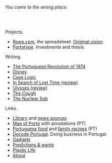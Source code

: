 <br/>

_You came to the wrong place_.

<br/>
<br/>

Projects.

- [Rows.com](https://rows.com), *the* spreadsheet. [Original vision](docs/2014-12-21-one-cell-to-rule-them-all.md).
- [Portotype](https://portotype.com). Investments and thesis.

Writing.
- [The Portuguese Revolution of 1974](/1974-04-25)
- [Disney](/disney)
- [Case Logic](/caselogic/index.md)
- [In Search of Lost Time (review)](/marcel-proust-in-search-of-lost-time/index.md)
- [Ulysses (review)](/james-joyce-ulysses/index.md)
- [The Cough](/the-cough/index.md)
- [The Nuclear Sub](/the-nuclear-submarine/index.md)

Links.

- [Library](library/library.html) and [news sources](about/news-sources.md)
- [Map of Porto](/porto/) with annotations (PT)
- [Portuguese food](/portuguese-food/) and [family recipes](/family-recipes/) (PT)
- [Decode Portugal](https://decodeportugal.com). Doing business in Portugal.
- [Gadgets](docs/crush-index.html)
- [Predictions & wants](docs/predictions-and-wants.md)
- [Plastic Life](https://plasticlife.puter.site/)
- [About](about/about.md)

